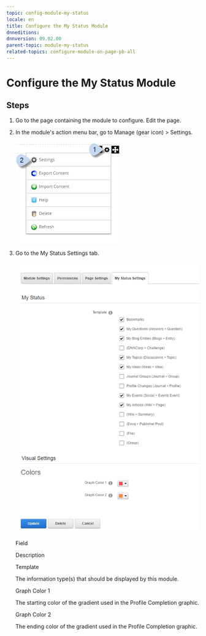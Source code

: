 ```yaml
---
topic: config-module-my-status
locale: en
title: Configure the My Status Module
dnneditions: 
dnnversion: 09.02.00
parent-topic: module-my-status
related-topics: configure-module-on-page-pb-all
---
```


# Configure the My Status Module

## Steps

1.  Go to the page containing the module to configure. Edit the page.
2.  In the module's action menu bar, go to Manage (gear icon) \> Settings.
    
      
    
    ![Manage action menu > Settings](img/scr-actionmenu-manage-settings.png)
    
      
    
3.  Go to the My Status Settings tab.
    
      
    
    ![Module Settings — My Status](img/scr-modulesettings-MyStatus.png)
    
      
    
    Field
    
    Description
    
    Template
    
    The information type(s) that should be displayed by this module.
    
    Graph Color 1
    
    The starting color of the gradient used in the Profile Completion graphic.
    
    Graph Color 2
    
    The ending color of the gradient used in the Profile Completion graphic.